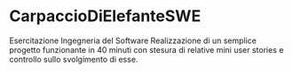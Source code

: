 # CarpaccioDiElefanteSWE
Esercitazione Ingegneria del Software
Realizzazione di un semplice progetto funzionante in 40 minuti con stesura di relative mini user stories e controllo sullo svolgimento di esse.
